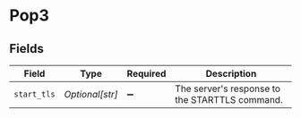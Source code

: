 # Pop3


## Fields

| Field                                          | Type                                           | Required                                       | Description                                    |
| ---------------------------------------------- | ---------------------------------------------- | ---------------------------------------------- | ---------------------------------------------- |
| `start_tls`                                    | *Optional[str]*                                | :heavy_minus_sign:                             | The server's response to the STARTTLS command. |